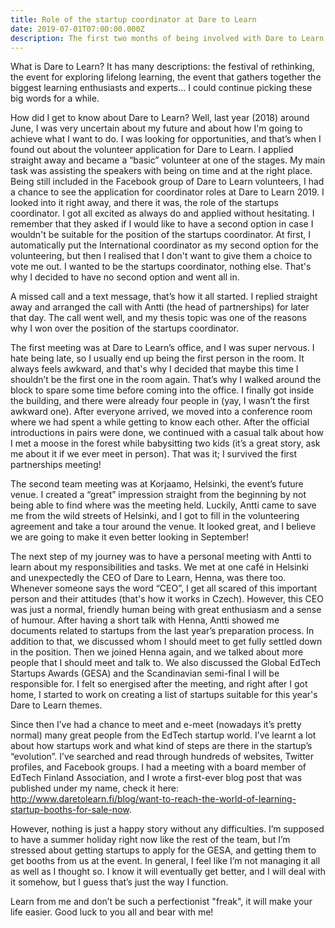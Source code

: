 ```yaml
---
title: Role of the startup coordinator at Dare to Learn
date: 2019-07-01T07:00:00.000Z
description: The first two months of being involved with Dare to Learn 2019
---
```

What is Dare to Learn? It has many descriptions: the festival of rethinking, the event for exploring lifelong learning, the event that gathers together the biggest learning enthusiasts and experts... I could continue picking these big words for a while.

How did I get to know about Dare to Learn? Well, last year (2018) around June, I was very uncertain about my future and about how I'm going to achieve what I want to do. I was looking for opportunities, and that’s when I found out about the volunteer application for Dare to Learn. I applied straight away and became a “basic” volunteer at one of the stages. My main task was assisting the speakers with being on time and at the right place. Being still included in the Facebook group of Dare to Learn volunteers, I had a chance to see the application for coordinator roles at Dare to Learn 2019. I looked into it right away, and there it was, the role of the startups coordinator. I got all excited as always do and applied without hesitating. I remember that they asked if I would like to have a second option in case I wouldn't be suitable for the position of the startups coordinator. At first, I automatically put the International coordinator as my second option for the volunteering, but then I realised that I don't want to give them a choice to vote me out. I wanted to be the startups coordinator, nothing else. That's why I decided to have no second option and went all in.

A missed call and a text message, that’s how it all started. I replied straight away and arranged the call with Antti (the head of partnerships) for later that day. The call went well, and my thesis topic was one of the reasons why I won over the position of the startups coordinator. 

The first meeting was at Dare to Learn’s office, and I was super nervous. I hate being late, so I usually end up being the first person in the room. It always feels awkward, and that's why I decided that maybe this time I shouldn’t be the first one in the room again. That’s why I walked around the block to spare some time before coming into the office. I finally got inside the building, and there were already four people in (yay, I wasn’t the first awkward one). After everyone arrived, we moved into a conference room where we had spent a while getting to know each other. After the official introductions in pairs were done, we continued with a casual talk about how I met a moose in the forest while babysitting two kids (it’s a great story, ask me about it if we ever meet in person). That was it; I survived the first partnerships meeting!

The second team meeting was at Korjaamo, Helsinki, the event’s future venue. I created a “great” impression straight from the beginning by not being able to find where was the meeting held. Luckily, Antti came to save me from the wild streets of Helsinki, and I got to fill in the volunteering agreement and take a tour around the venue. It looked great, and I believe we are going to make it even better looking in September!

The next step of my journey was to have a personal meeting with Antti to learn about my responsibilities and tasks. We met at one café in Helsinki and unexpectedly the CEO of Dare to Learn, Henna, was there too. Whenever someone says the word “CEO”, I get all scared of this important person and their attitudes (that's how it works in Czech). However, this CEO was just a normal, friendly human being with great enthusiasm and a sense of humour. After having a short talk with Henna, Antti showed me documents related to startups from the last year’s preparation process. In addition to that, we discussed whom I should meet to get fully settled down in the position. Then we joined Henna again, and we talked about more people that I should meet and talk to. We also discussed the Global EdTech Startups Awards (GESA) and the Scandinavian semi-final I will be responsible for. I felt so energised after the meeting, and right after I got home, I started to work on creating a list of startups suitable for this year's Dare to Learn themes. 

Since then I’ve had a chance to meet and e-meet (nowadays it’s pretty normal) many great people from the EdTech startup world. I’ve learnt a lot about how startups work and what kind of steps are there in the startup’s “evolution”. I’ve searched and read through hundreds of websites, Twitter profiles, and Facebook groups. I had a meeting with a board member of EdTech Finland Association, and I wrote a first-ever blog post that was published under my name, check it here: http://www.daretolearn.fi/blog/want-to-reach-the-world-of-learning-startup-booths-for-sale-now.

However, nothing is just a happy story without any difficulties. I’m supposed to have a summer holiday right now like the rest of the team, but I’m stressed about getting startups to apply for the GESA, and getting them to get booths from us at the event. In general, I feel like I’m not managing it all as well as I thought so. I know it will eventually get better, and I will deal with it somehow, but I guess that’s just the way I function.

Learn from me and don’t be such a perfectionist "freak", it will make your life easier. Good luck to you all and bear with me!
